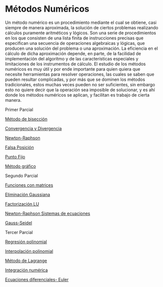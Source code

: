 # Métodos Numéricos

Un método numérico es un procedimiento mediante el cual se obtiene, casi siempre de manera aproximada, la solución de ciertos problemas realizando cálculos puramente aritméticos y lógicos.
Son una serie de procedimientos en los que consisten de una lista finita de instrucciones precisas que especifican una secuencia de operaciones algebraicas y lógicas, que producen una solución del problema o una aproximación.
La eficiencia en el cálculo de dicha aproximación depende, en parte, de la facilidad de implementación del algoritmo y de las características especiales y limitaciones de los instrumentos de cálculo. 
El estudio de los métodos numéricos es muy útil y por ende importante para quien quiera que necesite herramientas para resolver operaciones, las cuales se saben que pueden resultar complicadas, y por más que se dominen los métodos tradicionales, estos muchas veces pueden no ser suficientes, sin embargo esto no quiere decir que la operación sea imposible de solucionar, y es ahí donde los métodos numéricos se aplican, y facilitan es trabajo de cierta manera. 




Primer Parcial

  [Método de bisección](https://github.com/AdryIS/MetodoDeBiseccion)

  [Convergencia y Divergencia](https://github.com/AdryIS/Convergencia-y-Divergencia)

[Newton-Raphson](https://github.com/AdryIS/Newton-Raphson)

[Falsa Posición](https://github.com/AdryIS/FalsaPosicion)

[Punto Fijo](https://github.com/AdryIS/PuntoFijo)

[Método gráfico](https://github.com/AdryIS/MetodoGrafico)




Segundo Parcial

[Funciones con matrices](https://github.com/AdryIS/FuncionesConMatrices)

[Eliminación Gaussiana](https://github.com/AdryIS/EliminacionGaussiana)

[Factorización LU](https://github.com/AdryIS/Factorizacion-LU)

[Newton-Raphson Sistemas de ecuaciones](https://github.com/AdryIS/Newton-Raphson-NoLineal)

[Gauss-Seidel](https://github.com/AdryIS/Gauss-Seidel)




Tercer Parcial

[Regresión polinomial](https://github.com/AdryIS/RegresionPolinomial)

[Interpolación polinomial](https://github.com/AdryIS/InterpolacionPolinomial)

[Método de Lagrange](https://github.com/AdryIS/MetodoDeLagrange)

[Integración numérica](https://github.com/AdryIS/IntegracionNumerica)

[Ecuaciones diferenciales- Euler](https://github.com/AdryIS/EcuacionesDiferencial-Euler)
